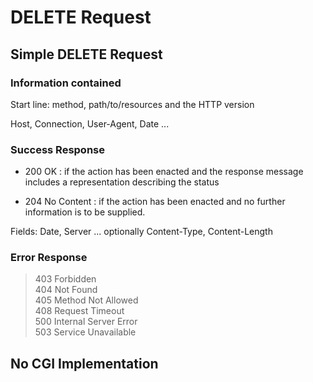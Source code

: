 # DELETE Request
## Simple DELETE Request
### Information contained

Start line: method, path/to/resources and the HTTP version

Host, Connection, User-Agent, Date ...

### Success Response

- 200 OK : if the action has been enacted and the response message includes a representation describing the status
   
- 204 No Content : if the action has been enacted and no further information is to be supplied.

Fields:
Date, Server ...
optionally Content-Type, Content-Length

### Error Response

> 403 Forbidden   
> 404 Not Found   
> 405 Method Not Allowed   
> 408 Request Timeout   
> 500 Internal Server Error   
> 503 Service Unavailable   

## No CGI Implementation